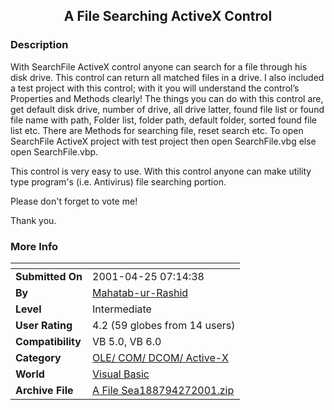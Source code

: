 ﻿<div align="center">

## A File Searching ActiveX Control


</div>

### Description

With SearchFile ActiveX control anyone can search for a file through his disk drive. This control can return all matched files in a drive. I also included a test project with this control; with it you will understand the control&#8217;s Properties and Methods clearly! The things you can do with this control are, get default disk drive, number of drive, all drive latter, found file list or found file name with path, Folder list, folder path, default folder, sorted found file list etc. There are Methods for searching file, reset search etc. To open SearchFile ActiveX project with test project then open SearchFile.vbg else open SearchFile.vbp.

This control is very easy to use. With this control anyone can make utility type program's (i.e. Antivirus) file searching portion.

Please don't forget to vote me!

Thank you.
 
### More Info
 


<span>             |<span>
---                |---
**Submitted On**   |2001-04-25 07:14:38
**By**             |[Mahatab\-ur\-Rashid](https://github.com/Planet-Source-Code/PSCIndex/blob/master/ByAuthor/mahatab-ur-rashid.md)
**Level**          |Intermediate
**User Rating**    |4.2 (59 globes from 14 users)
**Compatibility**  |VB 5\.0, VB 6\.0
**Category**       |[OLE/ COM/ DCOM/ Active\-X](https://github.com/Planet-Source-Code/PSCIndex/blob/master/ByCategory/ole-com-dcom-active-x__1-29.md)
**World**          |[Visual Basic](https://github.com/Planet-Source-Code/PSCIndex/blob/master/ByWorld/visual-basic.md)
**Archive File**   |[A File Sea188794272001\.zip](https://github.com/Planet-Source-Code/mahatab-ur-rashid-a-file-searching-activex-control__1-22743/archive/master.zip)








